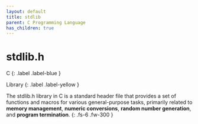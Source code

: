 ```yaml
---
layout: default
title: stdlib
parent: C Programming Language
has_children: true
---
```


# stdlib.h

C
{: .label .label-blue }

Library
{: .label .label-yellow }

The stdlib.h library in C is a standard header file that provides a set of functions and macros for various general-purpose tasks, primarily related to **memory management**, **numeric conversions**, **random number generation**, and **program termination**.
{: .fs-6 .fw-300 }
